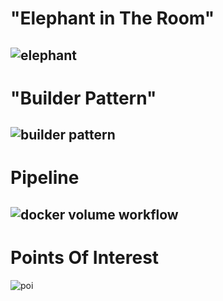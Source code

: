 # "Elephant in The Room"

![elephant](https://user-images.githubusercontent.com/15145995/46348469-0396eb00-c647-11e8-9102-61ae33966e5e.PNG)
---
# "Builder Pattern"

![builder pattern](https://user-images.githubusercontent.com/15145995/46348476-0bef2600-c647-11e8-9aa8-2a1e2b1ebd8f.PNG)
---
# Pipeline

![docker volume workflow](https://user-images.githubusercontent.com/15145995/46348665-9afc3e00-c647-11e8-9655-3f46a785a9ee.PNG)
---
# Points Of Interest

![poi](https://user-images.githubusercontent.com/15145995/46348482-10b3da00-c647-11e8-9084-66b3d8ee29e5.PNG)
